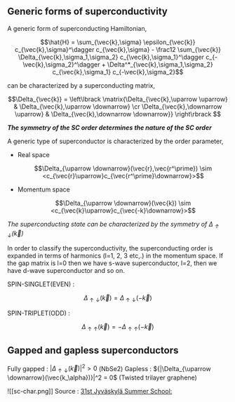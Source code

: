 ## Generic forms of superconductivity 
A generic form of superconducting Hamiltonian,

$$\hat{H} = \sum_{\vec{k},\sigma} \epsilon_{\vec{k}} c_{\vec{k},\sigma}^\dagger c_{\vec{k},\sigma} - \frac12 \sum_{\vec{k}} \Delta_{\vec{k},\sigma_1,\sigma_2} c_{\vec{k},\sigma_1}^\dagger c_{-\vec{k},\sigma_2}^\dagger + \Delta^*_{\vec{k},\sigma_1,\sigma_2} c_{\vec{k},\sigma_1} c_{-\vec{k},\sigma_2}$$

can be characterized by a superconducting matrix,

$$\Delta_{\vec{k}} = \left\lbrack \matrix{\Delta_{\vec{k},\uparrow \uparrow} & \Delta_{\vec{k},\uparrow \downarrow} \cr \Delta_{\vec{k},\downarrow \uparrow} & \Delta_{\vec{k},\downarrow \downarrow}} \right\rbrack
$$

***The symmetry of the SC order determines the nature of the SC order***

A generic type of superconductor is characterized by the order parameter, 

- Real space 
	
	$$\Delta_{\uparrow \downarrow}(\vec{r},\vec{r^\prime}) \sim <c_{\vec{r}\uparrow}c_{\vec{r^\prime}\downarrow}>$$

- Momentum space 
	
	$$\Delta_{\uparrow \downarrow}(\vec{k}) \sim <c_{\vec{k}\uparrow}c_{\vec{-k}\downarrow}>$$

*The superconducting state can be characterized by the symmetry of  $\Delta_{\uparrow \downarrow}(\vec{k})$*

In order to classify the superconductivity, the superconducting order is expanded in terms of harmonics (l=1, 2, 3 etc,.) in the momentum space. If the gap matrix is l=0 then we have s-wave superconductor, l=2, then we have d-wave superconductor and so on. 

SPIN-SINGLET(EVEN) : 

$$\Delta_{\uparrow \downarrow}(\vec{k}) = \Delta_{\uparrow \downarrow}(-\vec{k})$$

SPIN-TRIPLET(ODD) : 

$$\Delta_{\uparrow \uparrow}(\vec{k}) = - \Delta_{\uparrow \uparrow}(-\vec{k})$$


## Gapped and gapless superconductors

Fully gapped : ${|\Delta_{\uparrow \downarrow}(\vec{k})}|^2 > 0$ (NbSe2)
Gapless : ${|\Delta_{\uparrow \downarrow}(\vec{k_\alpha})}|^2 = 0$ (Twisted trilayer graphene)

![[sc-char.png]]
Source : [31st Jyväskylä Summer School:](https://www.youtube.com/watch?v=wu02wAkGmXU&list=PLXMtsikngvAESVBN7jVC6c81q6d-fZ5zW&index=2)


